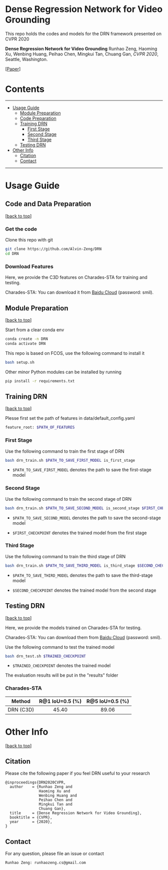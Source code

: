 # Dense Regression Network for Video Grounding

This repo holds the codes and models for the DRN framework presented on CVPR 2020

**Dense Regression Network for Video Grounding**
Runhao Zeng, Haoming Xu, Wenbing Huang, Peihao Chen, Mingkui Tan, Chuang Gan, *CVPR 2020*, Seattle, Washington.

[[Paper](https://arxiv.org/abs/2004.03545)]

[//]: ------------------------------Separator------------------------------

# Contents

---
- [Usage Guide](#usage-guide)
    - [Module Preparation](#module-preparation)
    - [Code Preparation](#code-preparation)
    - [Training DRN](#training-drn)
        - [First Stage](#first-stage)
        - [Second Stage](#second-stage)
        - [Third Stage](#third-stage)
    - [Testing DRN](#testing-drn)
- [Other Info](#other-info)
    - [Citation](#citation)
    - [Contact](#contact)
---

[//]: ------------------------------Separator------------------------------

# Usage Guide

## Code and Data Preparation

[[back to top](#dense-regression-network-for-video-grounding)]

### Get the code

Clone this repo with git

```bash
git clone https://github.com/Alvin-Zeng/DRN
cd DRN
```

### Download Features

Here, we provide the C3D features on Charades-STA for training and testing.

Charades-STA: You can download it from [Baidu Cloud][features_baidu] (password: smil).

## Module Preparation

[[back to top](#dense-regression-network-for-video-grounding)]


Start from a clear conda env

```bash
conda create -n DRN
conda activate DRN
```

This repo is based on FCOS, use the following command to install it

```bash
bash setup.sh
```

Other minor Python modules can be installed by running

```bash
pip install -r requirements.txt
```


## Training DRN

[[back to top](#dense-regression-network-for-video-grounding)]

Plesse first set the path of features in data/default_config.yaml

```bash
feature_root: $PATH_OF_FEATURES
```
### First Stage

Use the following command to train the first stage of DRN

```bash
bash drn_train.sh $PATH_TO_SAVE_FIRST_MODEL is_first_stage
```

- `$PATH_TO_SAVE_FIRST_MODEL` denotes the path to save the first-stage model


### Second Stage

Use the following command to train the second stage of DRN

```bash
bash drn_train.sh $PATH_TO_SAVE_SECOND_MODEL is_second_stage $FIRST_CHECKPOINT 
```

- `$PATH_TO_SAVE_SECOND_MODEL` denotes the path to save the second-stage model

- `$FIRST_CHECKPOINT` denotes the trained model from the first stage


### Third Stage

Use the following command to train the third stage of DRN

```bash
bash drn_train.sh $PATH_TO_SAVE_THIRD_MODEL is_third_stage $SECOND_CHECKPOINT
```

- `$PATH_TO_SAVE_THIRD_MODEL` denotes the path to save the third-stage model

- `$SECOND_CHECKPOINT` denotes the trained model from the second stage


## Testing DRN

[[back to top](#dense-regression-network-for-video-grounding)]

Here, we provide the models trained on Charades-STA for testing.

Charades-STA: You can download them from [Baidu Cloud][models_baidu] (password: smil).


Use the following command to test the trained model

```bash
bash drn_test.sh $TRAINED_CHECKPOINT
```

- `$TRAINED_CHECKPOINT` denotes the trained model

The evaluation results will be put in the "results" folder

### Charades-STA

| Method        | R@1 IoU=0.5 (%) | R@5 IoU=0.5 (%) |
|:-------------:|:---------------:|:---------------:|
| DRN (C3D)     |      45.40      |      89.06      |

[//]: ------------------------------Separator------------------------------

# Other Info

[[back to top](#dense-regression-network-for-video-grounding)]

## Citation

Please cite the following paper if you feel DRN useful to your research

```
@inproceedings{DRN2020CVPR,
  author    = {Runhao Zeng and
               Haoming Xu and
               Wenbing Huang and
               Peihao Chen and
               Mingkui Tan and
               Chuang Gan},
  title     = {Dense Regression Network for Video Grounding},
  booktitle = {CVPR},
  year      = {2020},
}
```


## Contact

For any question, please file an issue or contact

```
Runhao Zeng: runhaozeng.cs@gmail.com
```

[features_baidu]: https://pan.baidu.com/s/1Sn0GYpJmiHa27m9CAN12qw
[models_baidu]: https://pan.baidu.com/s/1EQNi5cLEDptVed91YpHVwg
